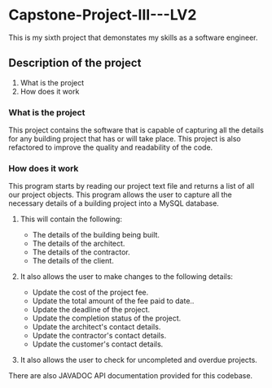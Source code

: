 # Capstone-Project-III---LV2
This is my sixth project that demonstates my skills as a software engineer.

## Description of the project
1. What is the project
2. How does it work

### What is the project
This project contains the software that is capable of capturing all the details for any building project that has or will take place.
This project is also refactored to improve the quality and readability of the code.

### How does it work
This program starts by reading our project text file and returns a list of all our project objects.
This program allows the user to capture all the necessary details of a building project into a MySQL database.
1. This will contain the following:
    * The details of the building being built.
    * The details of the architect.
    * The details of the contractor.
    * The details of the client.
2. It also allows the user to make changes to the following details:
    * Update the cost of the project fee.
    * Update the total amount of the fee paid to date..
    * Update the deadline of the project.
    * Update the completion status of the project.
    * Update the architect's contact details.
    * Update the contractor's contact details.
    * Update the customer's contact details.
    
3. It also allows the user to check for uncompleted and overdue projects.

There are also JAVADOC API documentation provided for this codebase.
